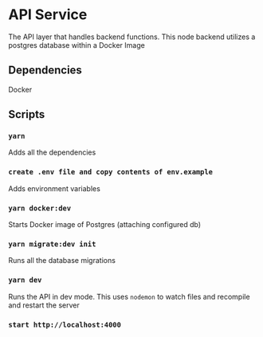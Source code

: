 # API Service

The API layer that handles backend functions. This node backend utilizes a postgres database within a Docker Image

## Dependencies

Docker

## Scripts

### `yarn`

Adds all the dependencies

### `create .env file and copy contents of env.example`

Adds environment variables

### `yarn docker:dev`

Starts Docker image of Postgres (attaching configured db)

### `yarn migrate:dev init`

Runs all the database migrations

### `yarn dev`

Runs the API in dev mode. This uses `nodemon` to watch files and recompile and restart the server

### `start http://localhost:4000`
